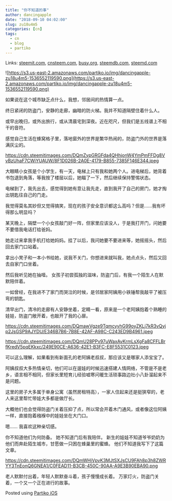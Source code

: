 ```yaml
---
title: "你不知道的事"
author: dancingapple
date: "2018-09-10 04:02:00"
slug: zu18u4m5
categories: [cn]
tags: 
  - cn
  - blog
  - partiko
---
```


Links: [steemit.com](https://steemit.com/cn/@dancingapple/zu18u4m5), [cnsteem.com](https://cnsteem.com/cn/@dancingapple/zu18u4m5), [busy.org](https://busy.org/cn/@dancingapple/zu18u4m5), [steemdb.com](https://steemdb.com/cn/@dancingapple/zu18u4m5), [steemd.com](https://steemd.com/cn/@dancingapple/zu18u4m5)

![https://s3.us-east-2.amazonaws.com/partiko.io/img/dancingapple-zu18u4m5-1536552119590.png](https://s3.us-east-2.amazonaws.com/partiko.io/img/dancingapple-zu18u4m5-1536552119590.png)

如果说在这个城市缺乏点什么，我想，邻居间的热情算一点。

终日紧闭的防盗门，安静的走廊，幽暗的防火梯。我并不知道隔壁住着什么人。

或早出晚归，或外出旅行，或从清晨宅到深夜。近在咫尺，但我们是五线谱上不相干的音符。

感觉自己生活在蜂窝格子里，落地窗外的世界是繁华热闹的，防盗门外的世界是落满灰尘的。

https://cdn.steemitimages.com/DQmZypGRGFda4QHhjonW4YmPmFFDg8VvBzUhaF7CWiYUAUW/8F1D026B-2A0E-4179-B855-7385F146E344.jpeg

大眼睛小女孩是个小学生，有一天，电梯上只有我和她两个人。进电梯后，她背着书包退到角落，等我按了楼层以后，她瞄了一下，然后继续保持警惕状态。

电梯到了，我先出去，感觉得到她有意让我先走，直到我开了自己的房门，她才掏出钥匙往自己的门走。

我觉得莫名其妙但又觉得搞笑，现在的孩子安全意识都这么高吗？但是……我有坏得那么明显吗？

某天晚上，隔壁一个小女孩敲门好一阵，但家里应该没人，于是我打开门，问她要不要借我电话打给爸妈。

她走过来拿我手机打给她妈妈。挂了以后，我问她要不要进来等，她摇摇头，然后回去家门口站着。

拿出小凳子和一本小书给她，说我不关门，你想进来就叫我，她点点头，然后又回去自家门口坐着。

然后我听见她在抽噎。
女孩子初尝孤独的滋味，防盗门后，有我一个陌生人在默默陪伴着。

一如曾经，在我进不了家门而哭泣的时候，是邻居家阿姨用小铁锤帮我敲平了被压弯的钥匙。

清早出门，清冷的走廊有人安静坐着，定睛一看，原来是一个老阿姨抱着个熟睡的娃娃，防盗门敞开着，也敲开了我的心扉。

https://cdn.steemitimages.com/DQmawVgze9TqmcyvhG99oyZKLj7kR3vQyjp2JsGSP9AJYDU/E346B7B6-7B8E-42AF-A98C-C243ED9B4961.jpeg

https://cdn.steemitimages.com/DQmU28PPv97uWaxAvKrmLsXgFa8CFFLBrfKredV5pqEKkxc/249E90CE-A636-42E1-B3FC-E8F5531C0123.jpeg

可以这么理解，如果看到有新面孔的老阿姨老叔叔，那应该又是哪家人添宝宝了。

阿姨叔叔大多热情亲切，他们可以在遛娃的时候迅速搭建人情网络，不管是不是老乡，语言相不相同，但家长里短育儿经验嘘寒问暖生活琐事路边社小八卦溜起来不是问题。

这里的房子大多属于单身公寓（虽然房租特高），一家人住起来还是挺狭窄的，老人来这里帮忙带娃大多都是做厅长。

大概他们也会觉得防盗门关着压抑了点，所以常会开着木门通风，或者像这位阿姨一样，直接抱着襁褓中的娃娃坐在大门口。

嗯……
我喜欢这种亲切感。

你不知道他们为何防备。
她不知道门后有我陪伴。
新生的娃娃不知道爷爷奶奶为他们而奔赴陌生城市，甘愿做一只困在蜂巢里的蜜蜂。
他们不知道我写下了这篇文章。

https://cdn.steemitimages.com/DQmWHiVpvK3MJtSXJsCU9FAh8p3h8ZWRYY3TnEonQ6GNEA1/C0FEAD11-B3CB-450C-90AA-A9E3B90EBA90.png

老人默默付出着，年轻人默默奋斗着，孩子慢慢成长着。
万家灯火，防盗门关着，一个又一个正在进行的故事。



Posted using [Partiko iOS](https://steemit.com/@partiko-ios)
